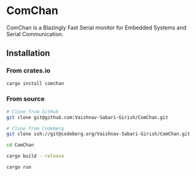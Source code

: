 # ComChan

ComChan is a Blazingly Fast Serial monitor for Embedded Systems and Serial Communication. 

## Installation

### From crates.io

```bash
cargo install comchan
```
### From source

```bash
# Clone from GitHub
git clone git@github.com:Vaishnav-Sabari-Girish/ComChan.git

# Clone from Codeberg
git clone ssh://git@codeberg.org/Vaishnav-Sabari-Girish/ComChan.git
```

```bash
cd ComChan

cargo build --release

cargo run
```
